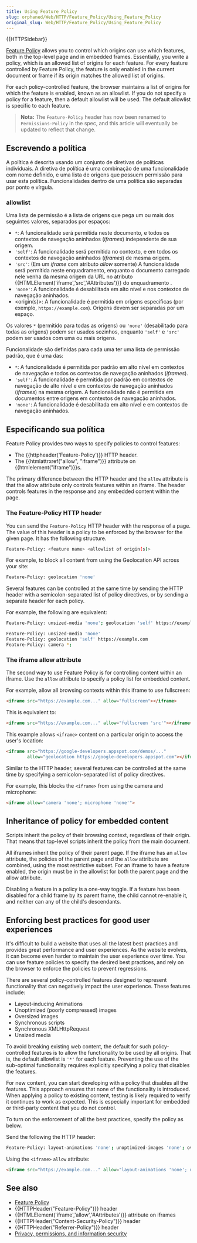 ```yaml
---
title: Using Feature Policy
slug: orphaned/Web/HTTP/Feature_Policy/Using_Feature_Policy
original_slug: Web/HTTP/Feature_Policy/Using_Feature_Policy
---
```


{{HTTPSidebar}}

[Feature Policy](/pt-BR/docs/Web/HTTP/Feature_Policy) allows you to control which origins can use which features, both in the top-level page and in embedded frames. Essentially, you write a policy, which is an allowed list of origins for each feature. For every feature controlled by Feature Policy, the feature is only enabled in the current document or frame if its origin matches the allowed list of origins.

For each policy-controlled feature, the browser maintains a list of origins for which the feature is enabled, known as an allowlist. If you do not specify a policy for a feature, then a default allowlist will be used. The default allowlist is specific to each feature.

> **Nota:** The `Feature-Policy` header has now been renamed to `Permissions-Policy` in the spec, and this article will eventually be updated to reflect that change.

## Escrevendo a política

A política é descrita usando um conjunto de diretivas de políticas individuais. A diretiva de política é uma combinação de uma funcionalidade com nome definido, e uma lista de origens que possuem permissão para usar esta política. Funcionalidades dentro de uma política são separadas por ponto e vírgula.

### allowlist

Uma lista de permissão é a lista de origens que pega um ou mais dos seguintes valores, separados por espaços:

- `*`: A funcionalidade será permitida neste documento, e todos os contextos de navegação aninhados (_iframes_) independente de sua origem.
- `'self'`: A funcionalidade será permitida no contexto, e em todos os contextos de navegação aninhados (_iframes_) de mesma origem.
- `'src'`: (Em um _iframe_ com atributo _allow_ somente) A funcionalidade será permitida neste enquadramento, enquanto o documento carregado nele venha da mesma origem da URL no atributo {{HTMLElement('iframe','src','#Attributes')}} do enquadramento .
- `'none'`: A funcionalidade é desabilitada em alto nível e nos contextos de navegação aninhados.
- \<origin(s)>: A funcionalidade é permitida em origens especificas (por exemplo, `https://example.com`). Origens devem ser separadas por um espaço.

Os valores `*` (permitido para todas as origens) ou `'none'` (desabilitado para todas as origens) podem ser usados sozinhos, enquanto `'self'` e `'src'` podem ser usados com uma ou mais origens.

Funcionalidade são definidas para cada uma ter uma lista de permissão padrão, que é uma das:

- `*`: A funcionalidade é permitida por padrão em alto nível em contextos de navegação e todos os contextos de navegação aninhados (_iframes_).
- `'self'`: A funcionalidade é permitida por padrão em contextos de navegação de alto nível e em contextos de navegação aninhados (_iframes_) na mesma origem. A funcionalidade não é permitida em documentos entre origens em contextos de navegação aninhados.
- `'none'`: A funcionalidade é desabilitada em alto nível e em contextos de navegação aninhados.

## Especificando sua política

Feature Policy provides two ways to specify policies to control features:

- The {{httpheader('Feature-Policy')}} HTTP header.
- The {{htmlattrxref("allow", "iframe")}} attribute on {{htmlelement("iframe")}}s.

The primary difference between the HTTP header and the `allow` attribute is that the allow attribute only controls features within an iframe. The header controls features in the response and any embedded content within the page.

### The Feature-Policy HTTP header

You can send the `Feature-Policy` HTTP header with the response of a page. The value of this header is a policy to be enforced by the browser for the given page. It has the following structure.

```bash
Feature-Policy: <feature name> <allowlist of origin(s)>
```

For example, to block all content from using the Geolocation API across your site:

```bash
Feature-Policy: geolocation 'none'
```

Several features can be controlled at the same time by sending the HTTP header with a semicolon-separated list of policy directives, or by sending a separate header for each policy.

For example, the following are equivalent:

```bash
Feature-Policy: unsized-media 'none'; geolocation 'self' https://example.com; camera *;

Feature-Policy: unsized-media 'none'
Feature-Policy: geolocation 'self' https://example.com
Feature-Policy: camera *;
```

### The iframe allow attribute

The second way to use Feature Policy is for controlling content within an iframe. Use the `allow` attribute to specify a policy list for embedded content.

For example, allow all browsing contexts within this iframe to use fullscreen:

```html
<iframe src="https://example.com..." allow="fullscreen"></iframe>
```

This is equivalent to:

```html
<iframe src="https://example.com..." allow="fullscreen 'src'"></iframe>
```

This example allows `<iframe>` content on a particular origin to access the user's location:

```html
<iframe src="https://google-developers.appspot.com/demos/..."
        allow="geolocation https://google-developers.appspot.com"></iframe>
```

Similar to the HTTP header, several features can be controlled at the same time by specifying a semicolon-separated list of policy directives.

For example, this blocks the `<iframe>` from using the camera and microphone:

```html
<iframe allow="camera 'none'; microphone 'none'">
```

## Inheritance of policy for embedded content

Scripts inherit the policy of their browsing context, regardless of their origin. That means that top-level scripts inherit the policy from the main document.

All iframes inherit the policy of their parent page. If the iframe has an `allow` attribute, the policies of the parent page and the `allow` attribute are combined, using the most restrictive subset. For an iframe to have a feature enabled, the origin must be in the allowlist for both the parent page and the allow attribute.

Disabling a feature in a policy is a one-way toggle. If a feature has been disabled for a child frame by its parent frame, the child cannot re-enable it, and neither can any of the child's descendants.

## Enforcing best practices for good user experiences

It's difficult to build a website that uses all the latest best practices and provides great performance and user experiences. As the website evolves, it can become even harder to maintain the user experience over time. You can use feature policies to specify the desired best practices, and rely on the browser to enforce the policies to prevent regressions.

There are several policy-controlled features designed to represent functionality that can negatively impact the user experience. These features include:

- Layout-inducing Animations
- Unoptimized (poorly compressed) images
- Oversized images
- Synchronous scripts
- Synchronous XMLHttpRequest
- Unsized media

To avoid breaking existing web content, the default for such policy-controlled features is to allow the functionality to be used by all origins. That is, the default allowlist is `'*'` for each feature. Preventing the use of the sub-optimal functionality requires explicitly specifying a policy that disables the features.

For new content, you can start developing with a policy that disables all the features. This approach ensures that none of the functionality is introduced. When applying a policy to existing content, testing is likely required to verify it continues to work as expected. This is especially important for embedded or third-party content that you do not control.

To turn on the enforcement of all the best practices, specify the policy as below.

Send the following the HTTP header:

```bash
Feature-Policy: layout-animations 'none'; unoptimized-images 'none'; oversized-images 'none'; sync-script 'none'; sync-xhr 'none'; unsized-media 'none';
```

Using the `<iframe>` `allow` attribute:

```html
<iframe src="https://example.com..." allow="layout-animations 'none'; unoptimized-images 'none'; oversized-images 'none'; sync-script 'none'; sync-xhr 'none'; unsized-media 'none';"></iframe>
```

## See also

- [Feature Policy](/pt-BR/docs/Web/HTTP/Feature_Policy)
- {{HTTPHeader("Feature-Policy")}} header
- {{HTMLElement('iframe','allow','#Attributes')}} attribute on iframes
- {{HTTPHeader("Content-Security-Policy")}} header
- {{HTTPHeader("Referrer-Policy")}} header
- [Privacy, permissions, and information security](/pt-BR/docs/Web/Privacy)
